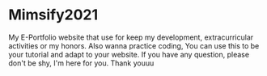 # Mimsify2021
My E-Portfolio website that use for keep my development, extracurricular activities or my honors. Also wanna practice coding, You can use this to be your tutorial and adapt to your website. If you have any question, please don't be shy, I'm here for you. Thank youuu
